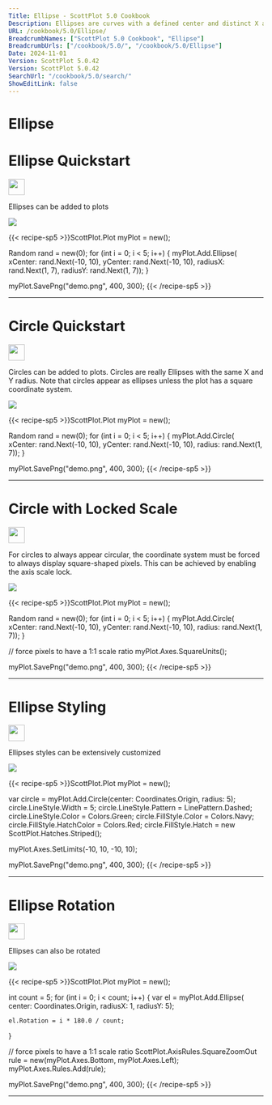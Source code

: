 ```yaml
---
Title: Ellipse - ScottPlot 5.0 Cookbook
Description: Ellipses are curves with a defined center and distinct X and Y radii. A circle is an ellipse with an X radius equal to its Y radius.
URL: /cookbook/5.0/Ellipse/
BreadcrumbNames: ["ScottPlot 5.0 Cookbook", "Ellipse"]
BreadcrumbUrls: ["/cookbook/5.0/", "/cookbook/5.0/Ellipse"]
Date: 2024-11-01
Version: ScottPlot 5.0.42
Version: ScottPlot 5.0.42
SearchUrl: "/cookbook/5.0/search/"
ShowEditLink: false
---
```


<h1>Ellipse</h1>


<div class='d-flex align-items-center mt-5'>
<h1 class='me-2 text-dark my-0 border-0'>Ellipse Quickstart</h1>
<a href='/cookbook/5.0/Ellipse/PlotEllipseQuickstart' target='_blank'>
<img src='/images/icons/new-window.svg' style='height: 2rem;' class='new-window-icon'>
</a>
</div>

Ellipses can be added to plots

[![](/cookbook/5.0/images/PlotEllipseQuickstart.png?241101192719)](/cookbook/5.0/images/PlotEllipseQuickstart.png?241101192719)

{{< recipe-sp5 >}}ScottPlot.Plot myPlot = new();

Random rand = new(0);
for (int i = 0; i < 5; i++)
{
    myPlot.Add.Ellipse(
        xCenter: rand.Next(-10, 10),
        yCenter: rand.Next(-10, 10),
        radiusX: rand.Next(1, 7),
        radiusY: rand.Next(1, 7));
}

myPlot.SavePng("demo.png", 400, 300);
{{< /recipe-sp5 >}}

<hr class='my-5 invisible'>



<div class='d-flex align-items-center mt-5'>
<h1 class='me-2 text-dark my-0 border-0'>Circle Quickstart</h1>
<a href='/cookbook/5.0/Ellipse/PlotCircleQuickstart' target='_blank'>
<img src='/images/icons/new-window.svg' style='height: 2rem;' class='new-window-icon'>
</a>
</div>

Circles can be added to plots. Circles are really Ellipses with the same X and Y radius. Note that circles appear as ellipses unless the plot has a square coordinate system.

[![](/cookbook/5.0/images/PlotCircleQuickstart.png?241101192719)](/cookbook/5.0/images/PlotCircleQuickstart.png?241101192719)

{{< recipe-sp5 >}}ScottPlot.Plot myPlot = new();

Random rand = new(0);
for (int i = 0; i < 5; i++)
{
    myPlot.Add.Circle(
        xCenter: rand.Next(-10, 10),
        yCenter: rand.Next(-10, 10),
        radius: rand.Next(1, 7));
}

myPlot.SavePng("demo.png", 400, 300);
{{< /recipe-sp5 >}}

<hr class='my-5 invisible'>



<div class='d-flex align-items-center mt-5'>
<h1 class='me-2 text-dark my-0 border-0'>Circle with Locked Scale</h1>
<a href='/cookbook/5.0/Ellipse/CircleWithLockedScale' target='_blank'>
<img src='/images/icons/new-window.svg' style='height: 2rem;' class='new-window-icon'>
</a>
</div>

For circles to always appear circular, the coordinate system must be forced to always display square-shaped pixels. This can be achieved by enabling the axis scale lock.

[![](/cookbook/5.0/images/CircleWithLockedScale.png?241101192719)](/cookbook/5.0/images/CircleWithLockedScale.png?241101192719)

{{< recipe-sp5 >}}ScottPlot.Plot myPlot = new();

Random rand = new(0);
for (int i = 0; i < 5; i++)
{
    myPlot.Add.Circle(
        xCenter: rand.Next(-10, 10),
        yCenter: rand.Next(-10, 10),
        radius: rand.Next(1, 7));
}

// force pixels to have a 1:1 scale ratio
myPlot.Axes.SquareUnits();

myPlot.SavePng("demo.png", 400, 300);
{{< /recipe-sp5 >}}

<hr class='my-5 invisible'>



<div class='d-flex align-items-center mt-5'>
<h1 class='me-2 text-dark my-0 border-0'>Ellipse Styling</h1>
<a href='/cookbook/5.0/Ellipse/EllipseStyling' target='_blank'>
<img src='/images/icons/new-window.svg' style='height: 2rem;' class='new-window-icon'>
</a>
</div>

Ellipses styles can be extensively customized

[![](/cookbook/5.0/images/EllipseStyling.png?241101192719)](/cookbook/5.0/images/EllipseStyling.png?241101192719)

{{< recipe-sp5 >}}ScottPlot.Plot myPlot = new();

var circle = myPlot.Add.Circle(center: Coordinates.Origin, radius: 5);
circle.LineStyle.Width = 5;
circle.LineStyle.Pattern = LinePattern.Dashed;
circle.LineStyle.Color = Colors.Green;
circle.FillStyle.Color = Colors.Navy;
circle.FillStyle.HatchColor = Colors.Red;
circle.FillStyle.Hatch = new ScottPlot.Hatches.Striped();

myPlot.Axes.SetLimits(-10, 10, -10, 10);

myPlot.SavePng("demo.png", 400, 300);
{{< /recipe-sp5 >}}

<hr class='my-5 invisible'>



<div class='d-flex align-items-center mt-5'>
<h1 class='me-2 text-dark my-0 border-0'>Ellipse Rotation</h1>
<a href='/cookbook/5.0/Ellipse/EllipseRotation' target='_blank'>
<img src='/images/icons/new-window.svg' style='height: 2rem;' class='new-window-icon'>
</a>
</div>

Ellipses can also be rotated

[![](/cookbook/5.0/images/EllipseRotation.png?241101192719)](/cookbook/5.0/images/EllipseRotation.png?241101192719)

{{< recipe-sp5 >}}ScottPlot.Plot myPlot = new();

int count = 5;
for (int i = 0; i < count; i++)
{
    var el = myPlot.Add.Ellipse(
        center: Coordinates.Origin,
        radiusX: 1,
        radiusY: 5);

    el.Rotation = i * 180.0 / count;
}

// force pixels to have a 1:1 scale ratio
ScottPlot.AxisRules.SquareZoomOut rule = new(myPlot.Axes.Bottom, myPlot.Axes.Left);
myPlot.Axes.Rules.Add(rule);

myPlot.SavePng("demo.png", 400, 300);
{{< /recipe-sp5 >}}

<hr class='my-5 invisible'>


